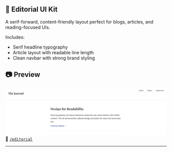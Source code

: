## 📰 Editorial UI Kit

A serif-forward, content-friendly layout perfect for blogs, articles, and reading-focused UIs.

Includes:

- Serif headline typography
- Article layout with readable line length
- Clean navbar with strong brand styling

## 📷 Preview

![Editorial Preview](./preview.png)  
📁 [`/editorial`](./editorial)

---
